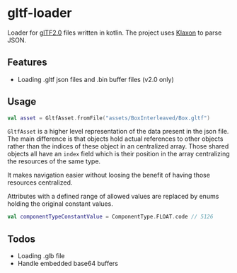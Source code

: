 # gltf-loader

Loader for [glTF2.0](https://github.com/KhronosGroup/glTF) files written in kotlin. 
The project uses [Klaxon](https://github.com/cbeust/klaxon) to parse JSON.


## Features

* Loading .gltf json files and .bin buffer files (v2.0 only)

## Usage

```kotlin
val asset = GltfAsset.fromFile("assets/BoxInterleaved/Box.gltf")
```

`GltfAsset` is a higher level representation of the data present in the json file. The main difference is that
objects hold actual references to other objects rather than the indices of these object in an centralized array.
Those shared objects all have an `index` field which is their position in the array centralizing the resources of
the same type.

It makes navigation easier without loosing the benefit of having those resources centralized.

Attributes with a defined range of allowed values are replaced by enums holding the original constant values.

```kotlin
val componentTypeConstantValue = ComponentType.FLOAT.code // 5126 
```

## Todos

* Loading .glb file
* Handle embedded base64 buffers

